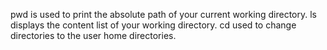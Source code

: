 pwd is used to print the absolute path of your current working directory.
ls displays the content list of your working directory.
cd used to change directories to the user home directories.
